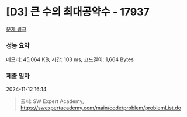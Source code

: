 # [D3] 큰 수의 최대공약수 - 17937 

[문제 링크](https://swexpertacademy.com/main/code/problem/problemDetail.do?contestProbId=AYmRI_8ajv8DFARi) 

### 성능 요약

메모리: 45,064 KB, 시간: 103 ms, 코드길이: 1,664 Bytes

### 제출 일자

2024-11-12 16:14



> 출처: SW Expert Academy, https://swexpertacademy.com/main/code/problem/problemList.do